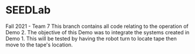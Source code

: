 # SEEDLab
Fall 2021 - Team 7 This branch contains all code relating to the operation of Demo 2. The objective of this Demo was to integrate the systems created in Demo 1. This will be tested by having the robot turn to locate tape then move to the tape's location.

